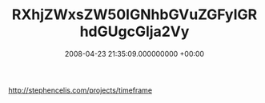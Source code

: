 ﻿---
layout: post
title: !binary |-
  RXhjZWxsZW50IGNhbGVuZGFyIGRhdGUgcGlja2Vy
wordpress_id: 19
wordpress_url: !binary |-
  aHR0cDovL2phbWVzYW5kY2xhcmUubmV0L2xpZmUvP3A9MTk=
date: 2008-04-23 21:35:09.000000000 +00:00
---
http://stephencelis.com/projects/timeframe
